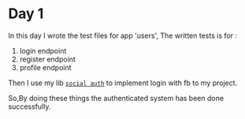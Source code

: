 # Day 1

In this day I wrote the test files for app 'users', The written tests is for : 

1. login endpoint
2. register endpoint
3. profile endpoint

Then I use my lib [`social auth`](https://github.com/RadwanHegazy/dj_social_auth) to implement login with fb to my project.

So,By doing these things the authenticated system has been done successfully.